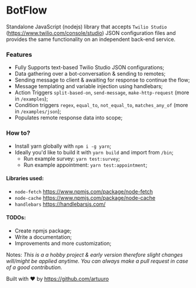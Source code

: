 # BotFlow
Standalone JavaScript (nodejs) library that accepts `Twilio Studio` (https://www.twilio.com/console/studio) JSON configuration files
and provides the same functionality on an independent back-end service.

### Features
- Fully Supports text-based Twilio Studio JSON configurations;
- Data gathering over a bot-conversation & sending to remotes;
- Sending message to client & awaiting for response to continue the flow;
- Message templating and variable injection using handlebars;
- Action Triggers `split-based-on`, `send-message`, `make-http-request` (more in `/examples`);
- Condition triggers `regex`, `equal_to`, `not_equal_to`, `matches_any_of` (more in `/examples/json`);
- Populates remote response data into scope;

### How to?
- Install yarn globally with `npm i -g yarn`;
- Ideally you'd like to build it with `yarn build` and import from `/bin`;
  - Run example survey: `yarn test:survey`;
  - Run example appointment: `yarn test:appointment`;

#### Libraries used:
- `node-fetch` https://www.npmjs.com/package/node-fetch
- `node-cache` https://www.npmjs.com/package/node-cache
- `handlebars` https://handlebarsjs.com/


#### TODOs:
- Create npmjs package;
- Write a documentation;
- Improvements and more customization;

Notes: 
_This is a a hobby project & early version therefore slight changes will/might be applied anytime._
_You can always make a pull request in case of a good contribution._

Built with ♥ by https://github.com/artuuro